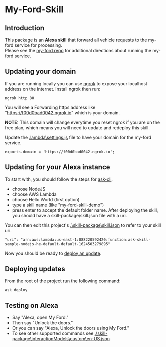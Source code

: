 # My-Ford-Skill

## Introduction
This package is an **Alexa skill** that forward all vehicle requests to the my-ford service for processing.  
Please see the [my-ford repo](https://www.github.com/jamisonderek/my-ford) for additional directions about 
running the my-ford service.


## Updating your domain
If you are running locally you can use [ngrok](https://dashboard.ngrok.com/get-started/setup) to expose your localhost
address on the internet.  Install ngrok then run:
```
ngrok http 80
```
You will see a Forwarding https address like "https://f00d0bad0042.ngrok.io" which is your domain.<p>
**NOTE:** This domain will change everytime you reset ngrok if you are on the free plan, which means
you will need to update and redeploy this skill.

Update the [.lambda\settings.js](.\lambda\settings.js) file to have your domain for the my-ford service.  
```
exports.domain = 'https://f00d0bad0042.ngrok.io';
```

## Updating for your Alexa instance
To start with, you should follow the steps for [ask-cli](https://github.com/alexa/ask-cli#getting-started).
- choose NodeJS
- choose AWS Lambda
- choose Hello World (first option)
- type a skill name (like "my-ford-skill-demo")
- press enter to accept the default folder name.
After deploying the skill, you should have a skill-package\skill.json file with a uri.

You can then edit this project's [.\skill-package\skill.json](.\skill-package\skill.json) to refer to your skill uri.
```
"uri": "arn:aws:lambda:us-east-1:088220592420:function:ask-skill-sample-nodejs-he-default-default-1624503279895"
```

Now you should be ready to [deploy an update](#deploying-updates).


## Deploying updates
From the root of the project run the following command:
```
ask deploy
```


## Testing on Alexa
- Say "Alexa, open My Ford."
- Then say "Unlock the doors."
- Or you can say "Alexa, Unlock the doors using My Ford."
- To see other supported commands see [.\skill-package\interactionModels\custom\en-US.json](.\skill-package\interactionModels\custom\en-US.json)